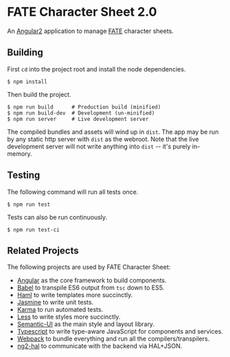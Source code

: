 # FATE Character Sheet 2.0

An [Angular2](https://angular.io/) application to manage [FATE](http://www.evilhat.com/home/fate-core/) character
sheets.

## Building

First `cd` into the project root and install the node dependencies.
```console
$ npm install
```

Then build the project.
```console
$ npm run build      # Production build (minified)
$ npm run build-dev  # Development (un-minified)
$ npm run server     # Live development server
```

The compiled bundles and assets will wind up in `dist`. The app may be run by any static http server with `dist` as the
webroot. Note that the live development server will not write anything into `dist` -- it's purely in-memory.

## Testing

The following command will run all tests once.
```console
$ npm run test
```

Tests can also be run continuously.
```console
$ npm run test-ci
```

## Related Projects

The following projects are used by FATE Character Sheet:

* [Angular](//github.com/angular/angular) as the core framework to build components.
* [Babel](//github.com/babel/babel) to transpile ES6 output from `tsc` down to ES5.
* [Haml](//github.com/haml/haml) to write templates more succinctly.
* [Jasmine](//github.com/jasmine/jasmine) to write unit tests.
* [Karma](//github.com/karma-runner/karma) to run automated tests.
* [Less](//github.com/less/less.js) to write styles more succinctly.
* [Semantic-UI](//github.com/Semantic-Org/Semantic-UI) as the main style and layout library.
* [Typescript](//github.com/Microsoft/TypeScript) to write type-aware JavaScript for components and services.
* [Webpack](//github.com/webpack/webpack) to bundle everything and run all the compilers/transpilers.
* [ng2-hal](//github.com/chrisbouchard/ng2-hal) to communicate with the backend via HAL+JSON.
